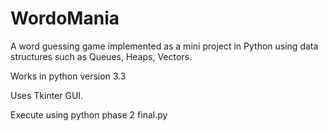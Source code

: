 # WordoMania
A word guessing game implemented as a mini project in Python using data structures such as Queues, Heaps, Vectors.

Works in python version 3.3

Uses Tkinter GUI.

Execute using python phase 2 final.py
